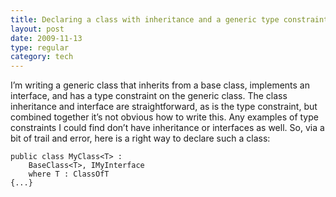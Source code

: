 ```yaml
---
title: Declaring a class with inheritance and a generic type constraint in C#
layout: post
date: 2009-11-13
type: regular
category: tech
---
```


I’m writing a generic class that inherits from a base class, implements an interface, and has a type constraint on the generic class. The class inheritance and interface are straightforward, as is the type constraint, but combined together it’s not obvious how to write this. Any examples of type constraints I could find don’t have inheritance or interfaces as well. So, via a bit of trail and error, here is a right way to declare such a class:

	public class MyClass<T> :
	    BaseClass<T>, IMyInterface
	    where T : ClassOfT
	{...}
